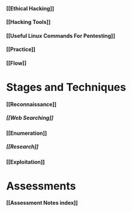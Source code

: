 #### [[Ethical Hacking]]
#### [[Hacking Tools]]
#### [[Useful Linux Commands For Pentesting]]
#### [[Practice]]

#### [[Flow]]
# Stages and Techniques

#### [[Reconnaissance]]
##### [[Web Searching]]
#### [[Enumeration]]
##### [[Research]]
#### [[Exploitation]]

# Assessments
#### [[Assessment Notes index]]